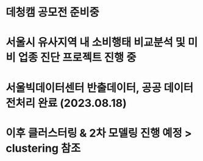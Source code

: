 # 데청캠 공모전 준비중
# 서울시 유사지역 내 소비행태 비교분석 및 미비 업종 진단 프로젝트 진행 중
# 서울빅데이터센터 반출데이터, 공공 데이터 전처리 완료 (2023.08.18)
# 이후 클러스터링 & 2차 모델링 진행 예정 > clustering 참조
